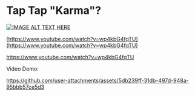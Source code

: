 # Tap Tap "Karma"?

[![IMAGE ALT TEXT HERE](https://img.youtube.com/vi/YOUTUBE_wp4kbG4fqTU/0.jpg)](https://www.youtube.com/watch?v=wp4kbG4fqTU)

[https://www.youtube.com/watch?v=wp4kbG4fqTU](https://www.youtube.com/watch?v=wp4kbG4fqTU)

https://www.youtube.com/watch?v=wp4kbG4fqTU

Video Demo:

https://github.com/user-attachments/assets/5db239ff-31db-497d-948a-95bbb57ce5d3

